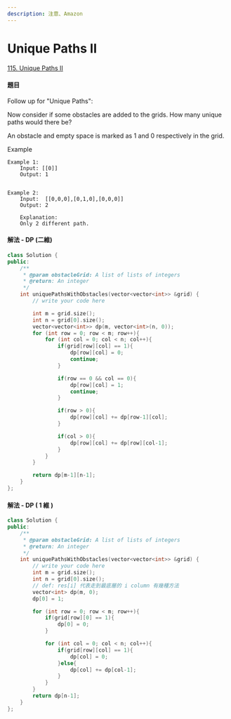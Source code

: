 ```yaml
---
description: 注意、Amazon
---
```


# Unique Paths II

[115. Unique Paths II](https://www.lintcode.com/problem/unique-paths-ii/?_from=ladder&&fromId=119)

#### 題目

Follow up for "Unique Paths":

Now consider if some obstacles are added to the grids. How many unique paths would there be?

An obstacle and empty space is marked as 1 and 0 respectively in the grid.

Example

```text
Example 1:
    Input: [[0]]
    Output: 1


Example 2:
    Input:  [[0,0,0],[0,1,0],[0,0,0]]
    Output: 2

    Explanation:
    Only 2 different path.
```

#### 解法 - DP \(二維\)

```cpp
class Solution {
public:
    /**
     * @param obstacleGrid: A list of lists of integers
     * @return: An integer
     */
    int uniquePathsWithObstacles(vector<vector<int>> &grid) {
        // write your code here

        int m = grid.size();
        int n = grid[0].size();
        vector<vector<int>> dp(m, vector<int>(n, 0));
        for (int row = 0; row < m; row++){
            for (int col = 0; col < n; col++){
                if(grid[row][col] == 1){
                    dp[row][col] = 0;
                    continue;
                }

                if(row == 0 && col == 0){
                    dp[row][col] = 1;
                    continue;
                }

                if(row > 0){
                    dp[row][col] += dp[row-1][col];
                }

                if(col > 0){
                    dp[row][col] += dp[row][col-1];
                }
            }
        }

        return dp[m-1][n-1];
    }
};
```

#### 解法 - DP \( 1 維 \)

```cpp
class Solution {
public:
    /**
     * @param obstacleGrid: A list of lists of integers
     * @return: An integer
     */
    int uniquePathsWithObstacles(vector<vector<int>> &grid) {
        // write your code here
        int m = grid.size();
        int n = grid[0].size();
        // def: res[i] 代表走到最底層的 i column 有幾種方法 
        vector<int> dp(m, 0);
        dp[0] = 1;

        for (int row = 0; row < m; row++){
            if(grid[row][0] == 1){
                dp[0] = 0;
            }

            for (int col = 0; col < n; col++){
                if(grid[row][col] == 1){
                    dp[col] = 0;
                }else{
                    dp[col] += dp[col-1];
                }
            }
        }
        return dp[n-1];
    }
};
```

